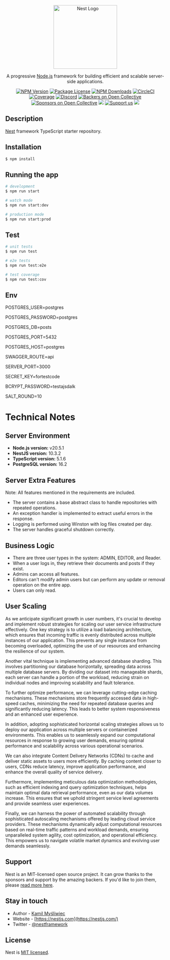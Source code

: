 <p align="center">
  <a href="http://nestjs.com/" target="blank"><img src="https://nestjs.com/img/logo-small.svg" width="200" alt="Nest Logo" /></a>
</p>

[circleci-image]: https://img.shields.io/circleci/build/github/nestjs/nest/master?token=abc123def456
[circleci-url]: https://circleci.com/gh/nestjs/nest

  <p align="center">A progressive <a href="http://nodejs.org" target="_blank">Node.js</a> framework for building efficient and scalable server-side applications.</p>
    <p align="center">
<a href="https://www.npmjs.com/~nestjscore" target="_blank"><img src="https://img.shields.io/npm/v/@nestjs/core.svg" alt="NPM Version" /></a>
<a href="https://www.npmjs.com/~nestjscore" target="_blank"><img src="https://img.shields.io/npm/l/@nestjs/core.svg" alt="Package License" /></a>
<a href="https://www.npmjs.com/~nestjscore" target="_blank"><img src="https://img.shields.io/npm/dm/@nestjs/common.svg" alt="NPM Downloads" /></a>
<a href="https://circleci.com/gh/nestjs/nest" target="_blank"><img src="https://img.shields.io/circleci/build/github/nestjs/nest/master" alt="CircleCI" /></a>
<a href="https://coveralls.io/github/nestjs/nest?branch=master" target="_blank"><img src="https://coveralls.io/repos/github/nestjs/nest/badge.svg?branch=master#9" alt="Coverage" /></a>
<a href="https://discord.gg/G7Qnnhy" target="_blank"><img src="https://img.shields.io/badge/discord-online-brightgreen.svg" alt="Discord"/></a>
<a href="https://opencollective.com/nest#backer" target="_blank"><img src="https://opencollective.com/nest/backers/badge.svg" alt="Backers on Open Collective" /></a>
<a href="https://opencollective.com/nest#sponsor" target="_blank"><img src="https://opencollective.com/nest/sponsors/badge.svg" alt="Sponsors on Open Collective" /></a>
  <a href="https://paypal.me/kamilmysliwiec" target="_blank"><img src="https://img.shields.io/badge/Donate-PayPal-ff3f59.svg"/></a>
    <a href="https://opencollective.com/nest#sponsor"  target="_blank"><img src="https://img.shields.io/badge/Support%20us-Open%20Collective-41B883.svg" alt="Support us"></a>
  <a href="https://twitter.com/nestframework" target="_blank"><img src="https://img.shields.io/twitter/follow/nestframework.svg?style=social&label=Follow"></a>
</p>
  <!--[![Backers on Open Collective](https://opencollective.com/nest/backers/badge.svg)](https://opencollective.com/nest#backer)
  [![Sponsors on Open Collective](https://opencollective.com/nest/sponsors/badge.svg)](https://opencollective.com/nest#sponsor)-->

## Description

[Nest](https://github.com/nestjs/nest) framework TypeScript starter repository.

## Installation

```bash
$ npm install
```

## Running the app

```bash
# development
$ npm run start

# watch mode
$ npm run start:dev

# production mode
$ npm run start:prod
```

## Test

```bash
# unit tests
$ npm run test

# e2e tests
$ npm run test:e2e

# test coverage
$ npm run test:cov
```

## Env

POSTGRES_USER=postgres

POSTGRES_PASSWORD=postgres

POSTGRES_DB=posts

POSTGRES_PORT=5432

POSTGRES_HOST=postgres

SWAGGER_ROUTE=api

SERVER_PORT=3000

SECRET_KEY=fortestcode

BCRYPT_PASSWORD=testajsdalk

SALT_ROUND=10

# Technical Notes

## Server Environment

- **Node.js version:** v20.5.1
- **NestJS version:** 10.3.2
- **TypeScript version:** 5.1.6
- **PostgreSQL version:** 16.2

## Server Extra Features

Note: All features mentioned in the requirements are included.

- The server contains a base abstract class to handle repositories with repeated operations.
- An exception handler is implemented to extract useful errors in the response.
- Logging is performed using Winston with log files created per day.
- The server handles graceful shutdown correctly.

## Business Logic

- There are three user types in the system: ADMIN, EDITOR, and Reader.
- When a user logs in, they retrieve their documents and posts if they exist.
- Admins can access all features.
- Editors can't modify admin users but can perform any update or removal operation on the entire app.
- Users can only read.

## User Scaling

As we anticipate significant growth in user numbers, it's crucial to develop and implement robust strategies for scaling our user service infrastructure effectively. One key strategy is to utilize a load balancing architecture, which ensures that incoming traffic is evenly distributed across multiple instances of our application. This prevents any single instance from becoming overloaded, optimizing the use of our resources and enhancing the resilience of our system.

Another vital technique is implementing advanced database sharding. This involves partitioning our database horizontally, spreading data across multiple database servers. By dividing our dataset into manageable shards, each server can handle a portion of the workload, reducing strain on individual nodes and improving scalability and fault tolerance.

To further optimize performance, we can leverage cutting-edge caching mechanisms. These mechanisms store frequently accessed data in high-speed caches, minimizing the need for repeated database queries and significantly reducing latency. This leads to better system responsiveness and an enhanced user experience.

In addition, adopting sophisticated horizontal scaling strategies allows us to deploy our application across multiple servers or containerized environments. This enables us to seamlessly expand our computational resources in response to growing user demands, ensuring optimal performance and scalability across various operational scenarios.

We can also integrate Content Delivery Networks (CDNs) to cache and deliver static assets to users more efficiently. By caching content closer to users, CDNs reduce latency, improve application performance, and enhance the overall quality of service delivery.

Furthermore, implementing meticulous data optimization methodologies, such as efficient indexing and query optimization techniques, helps maintain optimal data retrieval performance, even as our data volumes increase. This ensures that we uphold stringent service level agreements and provide seamless user experiences.

Finally, we can harness the power of automated scalability through sophisticated autoscaling mechanisms offered by leading cloud service providers. These mechanisms dynamically adjust computational resources based on real-time traffic patterns and workload demands, ensuring unparalleled system agility, cost optimization, and operational efficiency. This empowers us to navigate volatile market dynamics and evolving user demands seamlessly.


## Support

Nest is an MIT-licensed open source project. It can grow thanks to the sponsors and support by the amazing backers. If you'd like to join them, please [read more here](https://docs.nestjs.com/support).

## Stay in touch

- Author - [Kamil Myśliwiec](https://kamilmysliwiec.com)
- Website - [https://nestjs.com](https://nestjs.com/)
- Twitter - [@nestframework](https://twitter.com/nestframework)

## License

Nest is [MIT licensed](LICENSE).
